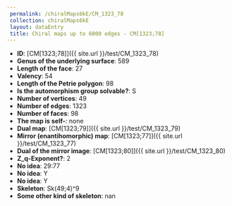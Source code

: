 ```yaml
--- 
 permalink: /chiralMaps6kE/CM_1323_78 
 collection: chiralMaps6kE
 layout: dataEntry
 title: Chiral maps up to 6000 edges - CM[1323;78]
---
```


- **ID**: [CM[1323;78]]({{ site.url }}/test/CM_1323_78)
- **Genus of the underlying surface**: 589
- **Length of the face**: 27
- **Valency**: 54
- **Length of the Petrie polygon**: 98
- **Is the automorphism group solvable?**: S
- **Number of vertices**: 49
- **Number of edges**: 1323
- **Number of faces**: 98
- **The map is self-**: none
- **Dual map**: [CM[1323;79]]({{ site.url }}/test/CM_1323_79)
- **Mirror (enantihomorphic) map**: [CM[1323;77]]({{ site.url }}/test/CM_1323_77)
- **Dual of the mirror image**: [CM[1323;80]]({{ site.url }}/test/CM_1323_80)
- **Z_q-Exponent?**: 2
- **No idea**:  29:77
- **No idea**: Y
- **No idea**: Y
- **Skeleton**: Sk(49;4)^9
- **Some other kind of skeleton**: nan
